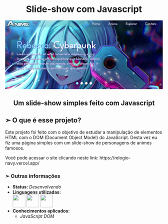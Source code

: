 <h1 align="center"> Slide-show com Javascript </h1>

<img src="./assets/img/pagina.png">

<h2 align="center">Um slide-show simples feito com Javascript</h2>

<h2> ➢ O que é esse projeto? </h2>
<p> 
  Este projeto foi feito com o objetivo de estudar a manipulação de elementos HTML com
  o DOM (Document Object Model) do JavaScript. Desta vez eu fiz uma página simples com
  um slide-show de personagens de animes famosos.
</p>
<p>
  Você pode acessar o site clicando neste link: https://relogio-navy.vercel.app/
</p>

<h3> ➢ Outras informações </h3>
<ul>
  <li> <strong>Status:</strong> <em>Desenvolvendo</em>
  <li> <strong>Linguagens utilizadas:</strong> <br>
    <div style="display: inline-block;">
      <img src="https://cdn.jsdelivr.net/gh/devicons/devicon/icons/html5/html5-original.svg" width="40" height="40" />
      <img src="https://cdn.jsdelivr.net/gh/devicons/devicon/icons/css3/css3-original.svg" width="40" height="40" />
      <img src="https://cdn.jsdelivr.net/gh/devicons/devicon/icons/javascript/javascript-plain.svg" width="40" height="40"/>
    </div>
  <li> <strong>Conhecimentos aplicados:</strong>
  <ul>
    <li> <em>JavaScript DOM</em>
  </ul>
</ul>
